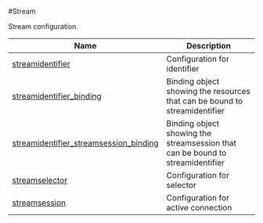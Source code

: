 #Stream

Stream configuration.


<table><thead><tr><th>Name</th><th>Description</th></tr></thead><tbody><tr><td><a href="../../../configuration/stream/streamidentifier/streamidentifier">streamidentifier</a></td><td>Configuration for identifier</td><tr><tr><td><a href="../../../configuration/stream/streamidentifier_binding/streamidentifier_binding">streamidentifier_binding</a></td><td>Binding object showing the resources that can be bound to streamidentifier</td><tr><tr><td><a href="../../../configuration/stream/streamidentifier_streamsession_binding/streamidentifier_streamsession_binding">streamidentifier_streamsession_binding</a></td><td>Binding object showing the streamsession that can be bound to streamidentifier</td><tr><tr><td><a href="../../../configuration/stream/streamselector/streamselector">streamselector</a></td><td>Configuration for selector</td><tr><tr><td><a href="../../../configuration/stream/streamsession/streamsession">streamsession</a></td><td>Configuration for active connection</td><tr></tbody></table>
